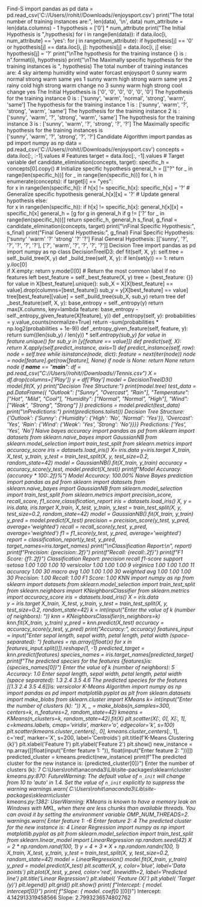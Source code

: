 Find-S
 import pandas as pd
 data = pd.read_csv('C://Users//rohit//Downloads//enjoysport.csv')
 print("The total number of training instances are:", len(data), '\n', 
data)
 num_attribute = len(data.columns) - 1
 hypothesis = ['0'] * num_attribute
 print("The Initial Hypothesis is ",hypothesis)
 for i in range(len(data)):
    if data.iloc[i, num_attribute] == 'yes':
        for j in range(num_attribute):
            if hypothesis[j] == '0' or hypothesis[j] == data.iloc[i, 
j]:
                hypothesis[j] = data.iloc[i, j]
            else:
                hypothesis[j] = '?'
    print("\nThe hypothesis for the training instance {} is : \
 n".format(i), hypothesis)
 print("\nThe Maximally specific hypothesis for the training instances 
is ", hypothesis)
 The total number of training instances are: 4 
      sky airtemp humidity    wind water forcast enjoysport
 0  sunny    warm   normal  strong  warm    same        yes
 1  sunny    warm     high  strong  warm    same        yes
 2  rainy    cold     high  strong  warm  change         no
 3  sunny    warm     high  strong  cool  change        yes
 The Initial Hypothesis is  ['0', '0', '0', '0', '0', '0']
 The hypothesis for the training instance 0 is : 
 ['sunny', 'warm', 'normal', 'strong', 'warm', 'same']
 The hypothesis for the training instance 1 is : 
 ['sunny', 'warm', '?', 'strong', 'warm', 'same']
 The hypothesis for the training instance 2 is : 
 ['sunny', 'warm', '?', 'strong', 'warm', 'same']
 The hypothesis for the training instance 3 is : 
 ['sunny', 'warm', '?', 'strong', '?', '?']
 The Maximally specific hypothesis for the training instances is  
['sunny', 'warm', '?', 'strong', '?', '?']
 Candidate Algorithm
import pandas as pd
 import numpy as np
 data = pd.read_csv('C://Users//rohit//Downloads//enjoysport.csv')
 concepts = data.iloc[:, :-1].values  # Features
 target = data.iloc[:, -1].values       # Target variable
 def candidate_elimination(concepts, target):
    specific_h = concepts[0].copy()  # Initialize specific hypothesis
    general_h = [["?" for _ in range(len(specific_h))] for _ in 
range(len(specific_h))] 
    for i, h in enumerate(concepts):
        if target[i] == "yes":  
            for x in range(len(specific_h)):
                if h[x] != specific_h[x]:
                    specific_h[x] = '?'  # Generalize specific 
hypothesis
                    general_h[x][x] = '?'  # Update general hypothesis
        else:  
            for x in range(len(specific_h)):
                if h[x] != specific_h[x]:
                    general_h[x][x] = specific_h[x] 
    general_h = [g for g in general_h if g != ['?' for _ in 
range(len(specific_h))]]
    return specific_h, general_h
 s_final, g_final = candidate_elimination(concepts, target)
 print("\nFinal Specific Hypothesis:", s_final)
 print("Final General Hypothesis:", g_final)
 Final Specific Hypothesis: ['sunny' 'warm' '?' 'strong' '?' '?']
 Final General Hypothesis: [['sunny', '?', '?', '?', '?', '?'], ['?', 
'warm', '?', '?', '?', '?']]
 Decision Tree
 import pandas as pd
 import numpy as np
 class DecisionTreeID3:
    def fit(self, X, y):
        self.tree = self._build_tree(X, y)
    def _build_tree(self, X, y):
        if len(set(y)) == 1:
            return y.iloc[0]  
        if X.empty:
            return y.mode()[0]  # Return the most common label if no 
features left
        best_feature = self._best_feature(X, y)
        tree = {best_feature: {}}
        for value in X[best_feature].unique():
            sub_X = X[X[best_feature] == 
value].drop(columns=[best_feature])
            sub_y = y[X[best_feature] == value]
            tree[best_feature][value] = self._build_tree(sub_X, sub_y)
        return tree
    def _best_feature(self, X, y):
        base_entropy = self._entropy(y)
        return max(X.columns, key=lambda feature: base_entropy - 
self._entropy_given_feature(X[feature], y))
    def _entropy(self, y):
        probabilities = y.value_counts(normalize=True)
        return -sum(probabilities * np.log2(probabilities + 1e-9))
    def _entropy_given_feature(self, feature, y):
        return sum((len(sub_y) / len(y)) * self._entropy(sub_y)
                   for value in feature.unique() 
                   for sub_y in [y[feature == value]])
    def predict(self, X):
        return X.apply(self._predict_instance, axis=1)
    def _predict_instance(self, row):
        node = self.tree
        while isinstance(node, dict):
            feature = next(iter(node))
            node = node[feature].get(row[feature], None)
            if node is None:
                return None
        return node
 if __name__ == "__main__":
    df = pd.read_csv("C://Users//rohit//Downloads//Tennis.csv")
    X = df.drop(columns=['Play'])
    y = df['Play']
    model = DecisionTreeID3()
    model.fit(X, y)
    print("Decision Tree Structure:")
    print(model.tree)
    test_data = pd.DataFrame({
        "Outlook": ["Sunny", "Overcast", "Rain"],
        "Temperature": ["Hot", "Mild", "Cool"],
        "Humidity": ["Normal", "Normal", "High"],
        "Wind": ["Weak", "Strong", "Strong"]
    })
    predictions = model.predict(test_data)
    print("\nPredictions:")
    print(predictions.tolist())
 Decision Tree Structure:
 {'Outlook': {'Sunny': {'Humidity': {'High': 'No', 'Normal': 'Yes'}}, 
'Overcast': 'Yes', 'Rain': {'Wind': {'Weak': 'Yes', 'Strong': 'No'}}}}
 Predictions:
 ['Yes', 'Yes', 'No']
Naive bayes accuracy
 import pandas as pd
 from sklearn import datasets
 from sklearn.naive_bayes import GaussianNB
 from sklearn.model_selection import train_test_split
 from sklearn.metrics import accuracy_score
 iris = datasets.load_iris()
 X= iris.data
 y=iris.target 
X_train, X_test, y_train, y_test = train_test_split(X, y, 
test_size=0.2, random_state=42)
 model = GaussianNB().fit(X_train, y_train)
 accuracy = accuracy_score(y_test, model.predict(X_test))
 print(f"Model Accuracy: {accuracy * 100:.2f}%")
 Model Accuracy: 100.00%
 Naive Bayes prediction
 import pandas as pd
 from sklearn import datasets
 from sklearn.naive_bayes import GaussianNB
 from sklearn.model_selection import train_test_split
 from sklearn.metrics import precision_score, recall_score, 
f1_score,classification_report
 iris = datasets.load_iris()
 X, y = iris.data, iris.target 
X_train, X_test, y_train, y_test = train_test_split(X, y, 
test_size=0.2, random_state=42)
 model = GaussianNB().fit(X_train, y_train)
 y_pred = model.predict(X_test)
 precision = precision_score(y_test, y_pred, average='weighted')
 recall = recall_score(y_test, y_pred, average='weighted')
 f1 = f1_score(y_test, y_pred, average='weighted')
 report = classification_report(y_test, y_pred, 
target_names=iris.target_names)
 print("\nClassification Report:\n", report)
 print(f"Precision: {precision:.2f}")
 print(f"Recall: {recall:.2f}")
 print(f"F1 Score: {f1:.2f}")
 Classification Report:
               precision    recall  f1-score   support
      setosa       1.00      1.00      1.00        10
  versicolor       1.00      1.00      1.00         9
   virginica       1.00      1.00      1.00        11
    accuracy                           1.00        30
   macro avg       1.00      1.00      1.00        30
 weighted avg       1.00      1.00      1.00        30
 Precision: 1.00
 Recall: 1.00
 F1 Score: 1.00
 KNN
 import numpy as np
 from sklearn import datasets
 from sklearn.model_selection import train_test_split
 from sklearn.neighbors import KNeighborsClassifier
 from sklearn.metrics import accuracy_score
 iris = datasets.load_iris()
 X = iris.data  
y = iris.target 
X_train, X_test, y_train, y_test = train_test_split(X, y, 
test_size=0.2, random_state=42)
 k = int(input("Enter the value of k (number of neighbors): "))
 knn = KNeighborsClassifier(n_neighbors=k)
 knn.fit(X_train, y_train)
 y_pred = knn.predict(X_test)
 accuracy = accuracy_score(y_test, y_pred)
 print("Accuracy:", accuracy)
 features_input = input("Enter sepal length, sepal width, petal length, 
petal width (space-separated): ")
 features = np.array([float(x) for x in 
features_input.split()]).reshape(1, -1)
 predicted_target = knn.predict(features)
 species_names = iris.target_names[predicted_target]
 print(f"The predicted species for the features {features}is: 
{species_names[0]}")
 Enter the value of k (number of neighbors):  5
 Accuracy: 1.0
 Enter sepal length, sepal width, petal length, petal width (space
separated):  1.3 2.4 3.5 4.6
 The predicted species for the features [[1.3 2.4 3.5 4.6]]is: 
versicolor
 K-Means Algorithm
 import numpy as np
 import pandas as pd
 import matplotlib.pyplot as plt
from sklearn.datasets import make_blobs
 from sklearn.cluster import KMeans
 k= int(input("Enter the number of clusters (k): "))
 X, _ = make_blobs(n_samples=300, centers=k, n_features=2, 
random_state=42)
 kmeans = KMeans(n_clusters=k, random_state=42).fit(X)
 plt.scatter(X[:, 0], X[:, 1], c=kmeans.labels_, cmap='viridis', 
marker='o', edgecolor='k', s=100)
 plt.scatter(kmeans.cluster_centers_[:, 0], kmeans.cluster_centers_[:, 
1], c='red', marker='X', s=200, label='Centroids')
 plt.title(f'K-Means Clustering {k}')
 plt.xlabel('Feature 1')
 plt.ylabel('Feature 2')
 plt.show()
 new_instance = np.array([[float(input("Enter feature 1: ")), 
float(input("Enter feature 2: "))]])
 predicted_cluster = kmeans.predict(new_instance)
 print(f"The predicted cluster for the new instance is: 
{predicted_cluster[0]}")
 Enter the number of clusters (k):  7
 C:\Users\rohit\anaconda3\Lib\site-packages\sklearn\cluster\
 _kmeans.py:870: FutureWarning: The default value of `n_init` will 
change from 10 to 'auto' in 1.4. Set the value of `n_init` explicitly 
to suppress the warning
  warnings.warn(
 C:\Users\rohit\anaconda3\Lib\site-packages\sklearn\cluster\
 _kmeans.py:1382: UserWarning: KMeans is known to have a memory leak on 
Windows with MKL, when there are less chunks than available threads. 
You can avoid it by setting the environment variable 
OMP_NUM_THREADS=2.
  warnings.warn(
Enter feature 1:  -6
 Enter feature 2:  4
 The predicted cluster for the new instance is: 4
 Linear Regression
 import numpy as np
 import matplotlib.pyplot as plt
 from sklearn.model_selection import train_test_split
 from sklearn.linear_model import LinearRegression
 np.random.seed(42)
 X = 2 * np.random.rand(100, 1) 
y = 4 + 3 * X + np.random.randn(100, 1)
 X_train, X_test, y_train, y_test = train_test_split(X, y, 
test_size=0.2, random_state=42)
 model = LinearRegression()
 model.fit(X_train, y_train)
 y_pred = model.predict(X_test)
 plt.scatter(X, y, color='blue', label='Data points')
 plt.plot(X_test, y_pred, color='red', linewidth=2, label='Predicted 
line')
 plt.title('Linear Regression')
plt.xlabel(
 'Feature (X)')
 plt.ylabel(
 'Target (y)')
 plt.legend()
 plt.grid()
 plt.show()
 print(
 f"Intercept: {
 model.
 intercept_[0]}")
 print(
 f"Slope: {
 model.
 coef_[0
 ][0]}")
 Intercept: 4.142913319458566
 Slope: 2.7993236574802762
